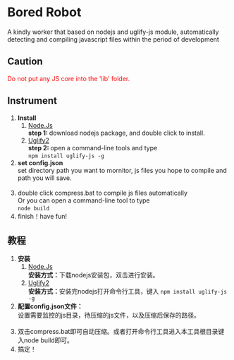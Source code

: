 <h1>Bored Robot</h1>
<p>A kindly worker that based on nodejs and uglify-js module, automatically detecting and compiling javascript files within the period of development</p>

<h2>Caution</h2>
<p style="color:red">Do not put any JS core into the 'lib' folder.</p>

<h2>Instrument</h2>
<ol>
	<li>
		<strong>Install</strong>
		<ol>
			<li>
				<a href="http://nodejs.org" target="_blank">Node.Js</a><br>
				<strong>step 1: </strong>download nodejs package, and double click to install.
			</li>
			<li>
				<a href="https://github.com/mishoo/UglifyJS2" target="_blank">Uglify2</a><br>
				<strong>step 2: </strong>open a command-line tools and type <br>
				<code>npm install uglify-js -g</code>
			</li>
		</ol>
	</li>
	<li>
		<strong>set config.json</strong><br>
		set directory path you want to mornitor, js files you hope to compile and path you will save.<br>
		<img src="http://www.seeutopia.com/demo/resource/20150424-1@2x.jpg" alt="">
	</li>
 	<li>double click compress.bat to compile js files automatically <br>
		Or you can open a command-line tool to type <br>
		<code>node build</code>
 	</li>
 	<li>finish！have fun!</li>
</ol>


<h2>教程</h2>
<ol>
	<li>
		<strong>安装</strong>
		<ol>
			<li>
				<a href="http://nodejs.org" target="_blank">Node.Js</a><br>
				<strong>安装方式：</strong>下载nodejs安装包，双击进行安装。
			</li>
			<li>
				<a href="https://github.com/mishoo/UglifyJS2" target="_blank">Uglify2</a><br>
				<strong>安装方式：</strong>安装完nodejs打开命令行工具，键入
				<code>npm install uglify-js -g</code>	
			</li>
		</ol>
	</li>
	<li>
		<strong>配置config.json文件：</strong><br>
		设置需要监控的js目录，待压缩的js文件，以及压缩后保存的路径。<br>
		<img src="http://www.seeutopia.com/demo/resource/20150424-1@2x.jpg" alt="">
	</li>
	<li>双击compress.bat即可自动压缩。或者打开命令行工具进入本工具根目录键入node build即可。</li>
	<li>搞定！</li>
</ol>